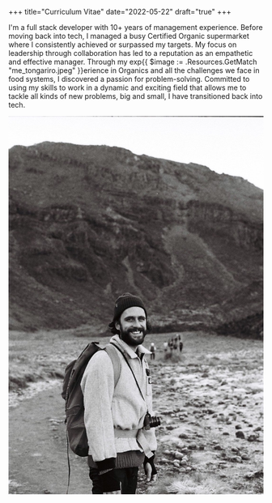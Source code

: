 +++
title="Curriculum Vitae"
date="2022-05-22"
draft="true"
+++


I'm a full stack developer with 10+ years of management experience. Before moving back into tech, I managed a busy Certified Organic supermarket where I consistently achieved or surpassed my targets. My focus on leadership through collaboration has led to a reputation as an empathetic and effective manager. Through my exp{{ $image := .Resources.GetMatch "me_tongariro.jpeg" }}erience in Organics and all the challenges we face in food systems, I discovered a passion for problem-solving. Committed to using my skills to work in a dynamic and exciting field that allows me to tackle all kinds of new problems, big and small, I have transitioned back into tech.  


![Me at tongariro](me_tongariro.jpeg)